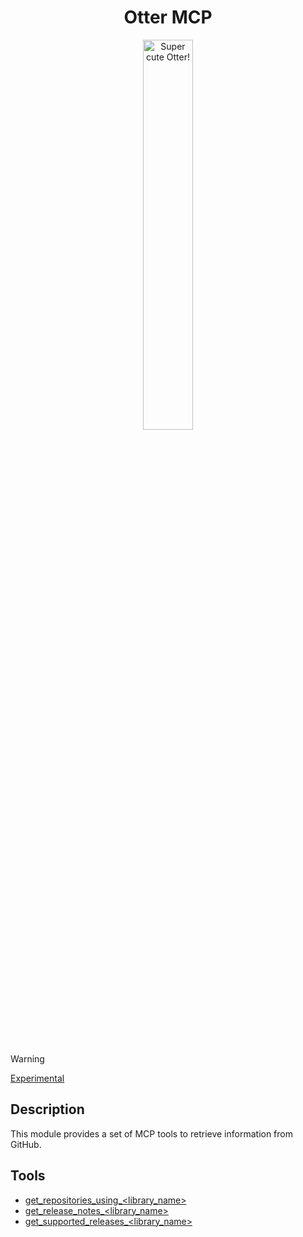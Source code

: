 <h1 align="center">Otter MCP</h1>
<p align="center">
  <img src="https://raw.githubusercontent.com/AmadeusITGroup/otter/main/assets/logo/otter.png" alt="Super cute Otter!" width="40%"/>
</p>

<br />
<br />

> [!WARNING]
> [Experimental](https://github.com/AmadeusITGroup/otter/blob/main/README.md#experimental)

## Description

This module provides a set of MCP tools to retrieve information from GitHub.

## Tools

- [get_repositories_using_<library_name>](./src/find-repositories-using-library/README.md)
- [get_release_notes_<library_name>](./src/release-notes/README.md)
- [get_supported_releases_<library_name>](./src/supported-releases/README.md)
